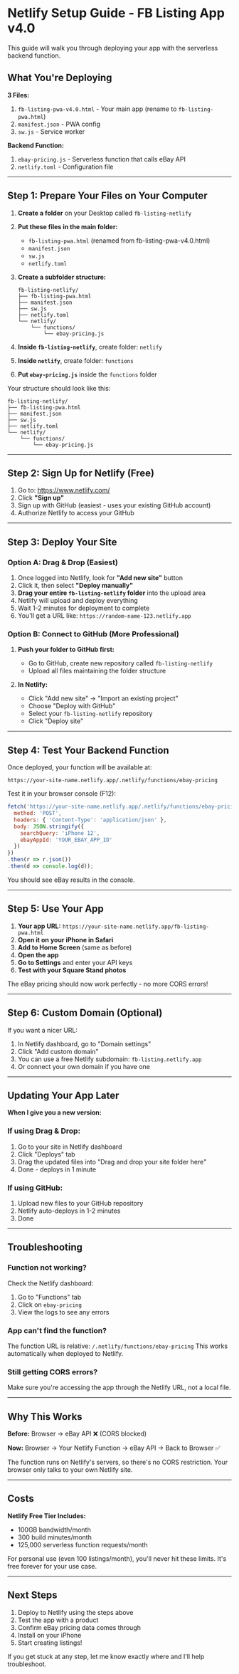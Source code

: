 # Netlify Setup Guide - FB Listing App v4.0

This guide will walk you through deploying your app with the serverless backend function.

## What You're Deploying

**3 Files:**
1. `fb-listing-pwa-v4.0.html` - Your main app (rename to `fb-listing-pwa.html`)
2. `manifest.json` - PWA config
3. `sw.js` - Service worker

**Backend Function:**
1. `ebay-pricing.js` - Serverless function that calls eBay API
2. `netlify.toml` - Configuration file

---

## Step 1: Prepare Your Files on Your Computer

1. **Create a folder** on your Desktop called `fb-listing-netlify`

2. **Put these files in the main folder:**
   - `fb-listing-pwa.html` (renamed from fb-listing-pwa-v4.0.html)
   - `manifest.json`
   - `sw.js`
   - `netlify.toml`

3. **Create a subfolder structure:**
   ```
   fb-listing-netlify/
   ├── fb-listing-pwa.html
   ├── manifest.json
   ├── sw.js
   ├── netlify.toml
   └── netlify/
       └── functions/
           └── ebay-pricing.js
   ```

4. **Inside `fb-listing-netlify`**, create folder: `netlify`
5. **Inside `netlify`**, create folder: `functions`
6. **Put `ebay-pricing.js`** inside the `functions` folder

Your structure should look like this:
```
fb-listing-netlify/
├── fb-listing-pwa.html
├── manifest.json  
├── sw.js
├── netlify.toml
└── netlify/
    └── functions/
        └── ebay-pricing.js
```

---

## Step 2: Sign Up for Netlify (Free)

1. Go to: https://www.netlify.com/
2. Click **"Sign up"**
3. Sign up with GitHub (easiest - uses your existing GitHub account)
4. Authorize Netlify to access your GitHub

---

## Step 3: Deploy Your Site

### Option A: Drag & Drop (Easiest)

1. Once logged into Netlify, look for **"Add new site"** button
2. Click it, then select **"Deploy manually"**
3. **Drag your entire `fb-listing-netlify` folder** into the upload area
4. Netlify will upload and deploy everything
5. Wait 1-2 minutes for deployment to complete
6. You'll get a URL like: `https://random-name-123.netlify.app`

### Option B: Connect to GitHub (More Professional)

1. **Push your folder to GitHub first:**
   - Go to GitHub, create new repository called `fb-listing-netlify`
   - Upload all files maintaining the folder structure
   
2. **In Netlify:**
   - Click "Add new site" → "Import an existing project"
   - Choose "Deploy with GitHub"
   - Select your `fb-listing-netlify` repository
   - Click "Deploy site"

---

## Step 4: Test Your Backend Function

Once deployed, your function will be available at:
```
https://your-site-name.netlify.app/.netlify/functions/ebay-pricing
```

Test it in your browser console (F12):
```javascript
fetch('https://your-site-name.netlify.app/.netlify/functions/ebay-pricing', {
  method: 'POST',
  headers: { 'Content-Type': 'application/json' },
  body: JSON.stringify({
    searchQuery: 'iPhone 12',
    ebayAppId: 'YOUR_EBAY_APP_ID'
  })
})
.then(r => r.json())
.then(d => console.log(d));
```

You should see eBay results in the console.

---

## Step 5: Use Your App

1. **Your app URL:** `https://your-site-name.netlify.app/fb-listing-pwa.html`
2. **Open it on your iPhone in Safari**
3. **Add to Home Screen** (same as before)
4. **Open the app**
5. **Go to Settings** and enter your API keys
6. **Test with your Square Stand photos**

The eBay pricing should now work perfectly - no more CORS errors!

---

## Step 6: Custom Domain (Optional)

If you want a nicer URL:
1. In Netlify dashboard, go to "Domain settings"
2. Click "Add custom domain"
3. You can use a free Netlify subdomain: `fb-listing.netlify.app`
4. Or connect your own domain if you have one

---

## Updating Your App Later

**When I give you a new version:**

### If using Drag & Drop:
1. Go to your site in Netlify dashboard
2. Click "Deploys" tab
3. Drag the updated files into "Drag and drop your site folder here"
4. Done - deploys in 1 minute

### If using GitHub:
1. Upload new files to your GitHub repository
2. Netlify auto-deploys in 1-2 minutes
3. Done

---

## Troubleshooting

### Function not working?
Check the Netlify dashboard:
1. Go to "Functions" tab
2. Click on `ebay-pricing`
3. View the logs to see any errors

### App can't find the function?
The function URL is relative: `/.netlify/functions/ebay-pricing`
This works automatically when deployed to Netlify.

### Still getting CORS errors?
Make sure you're accessing the app through the Netlify URL, not a local file.

---

## Why This Works

**Before:** Browser → eBay API ❌ (CORS blocked)

**Now:** Browser → Your Netlify Function → eBay API → Back to Browser ✅

The function runs on Netlify's servers, so there's no CORS restriction. Your browser only talks to your own Netlify site.

---

## Costs

**Netlify Free Tier Includes:**
- 100GB bandwidth/month
- 300 build minutes/month
- 125,000 serverless function requests/month

For personal use (even 100 listings/month), you'll never hit these limits. It's free forever for your use case.

---

## Next Steps

1. Deploy to Netlify using the steps above
2. Test the app with a product
3. Confirm eBay pricing data comes through
4. Install on your iPhone
5. Start creating listings!

If you get stuck at any step, let me know exactly where and I'll help troubleshoot.
